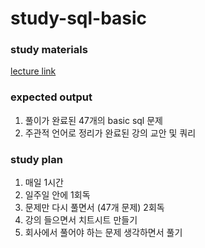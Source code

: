 # study-sql-basic
 
### study materials
[lecture link](https://www.inflearn.com/course/%EC%B4%88%EB%B3%B4%EC%9E%90%EB%A5%BC-%EC%9C%84%ED%95%9C-%EB%B9%85%EC%BF%BC%EB%A6%AC-sql-%EC%9E%85%EB%AC%B8/dashboard)

### expected output
1. 풀이가 완료된 47개의 basic sql 문제
2. 주관적 언어로 정리가 완료된 강의 교안 및 쿼리

### study plan
1. 매일 1시간
2. 일주일 안에 1회독
3. 문제만 다시 풀면서 (47개 문제) 2회독
4. 강의 들으면서 치트시트 만들기
5. 회사에서 풀어야 하는 문제 생각하면서 풀기
